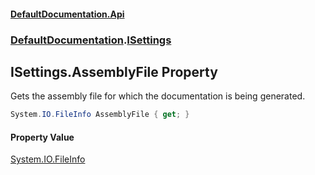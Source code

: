 #### [DefaultDocumentation.Api](index.md 'index')
### [DefaultDocumentation](index.md#DefaultDocumentation 'DefaultDocumentation').[ISettings](ISettings.md 'DefaultDocumentation.ISettings')

## ISettings.AssemblyFile Property

Gets the assembly file for which the documentation is being generated.

```csharp
System.IO.FileInfo AssemblyFile { get; }
```

#### Property Value
[System.IO.FileInfo](https_//docs.microsoft.com/en-us/dotnet/api/System.IO.FileInfo 'System.IO.FileInfo')